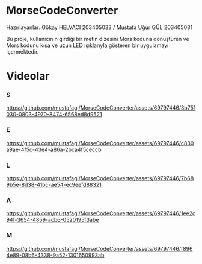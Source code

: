 # MorseCodeConverter
Hazırlayanlar: Gökay HELVACI 203405033 / Mustafa Uğur GÜL 203405031

Bu proje, kullanıcının girdiği bir metin dizesini Mors koduna dönüştüren ve Mors kodunu kısa ve uzun LED ışıklarıyla gösteren bir uygulamayı içermektedir. 

# Videolar
### S 
https://github.com/mustafagl/MorseCodeConverter/assets/69797446/3b751030-0803-4970-8474-6568ed8d9521

### E 
https://github.com/mustafagl/MorseCodeConverter/assets/69797446/c830a9ae-4f5c-43e4-a86a-2bca4f5ceccb

### L
https://github.com/mustafagl/MorseCodeConverter/assets/69797446/7b689b5e-8d38-41bc-ae54-ec9eefd88321

### A
https://github.com/mustafagl/MorseCodeConverter/assets/69797446/1ee2c94f-3654-4859-acb6-0520195f3abe

### M
https://github.com/mustafagl/MorseCodeConverter/assets/69797446/f8964e89-08b6-4338-9a52-1301650993ab




